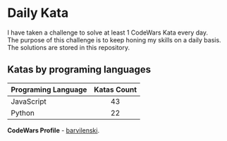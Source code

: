 # Daily Kata

I have taken a challenge to solve at least 1 CodeWars Kata every day.  
The purpose of this challenge is to keep honing my skills on a daily basis.  
The solutions are stored in this repository.

## Katas by programing languages

| Programing Language | Katas Count |
| ------------------- | :---------: |
| JavaScript          |          43 |
| Python              |          22 |


**CodeWars Profile** - [barvilenski](https://www.codewars.com/users/vbarv24).
